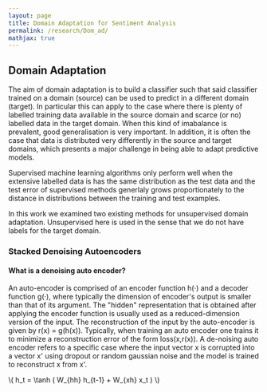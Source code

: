 ```yaml
---
layout: page
title: Domain Adaptation for Sentiment Analysis
permalink: /research/Dom_ad/
mathjax: true
---
```


## Domain Adaptation 

The aim of domain adaptation is to build a classifier such that said classifier trained on a domain (source) can be used to predict in a different domain (target). In particular this can apply to the case where there is plenty of labelled training data available in the source domain and scarce (or no) labelled data in the target domain. When this kind of imabalance is prevalent, good generalisation is very important. In addition, it is often the case that data is distributed very differently in the source and target domains, which presents a major challenge in being able to adapt predictive models.

Supervised machine learning algorithms only perform well when the extensive labelled data is has the same distribution as the test data and the test error of supervised methods generlaly grows proportionately to the distance in distributions between the training and test examples.

In this work we examined two existing methods for unsupervised domain adaptation. Unsupervised here is used in the sense that we do not have labels for the target domain. 


### Stacked Denoising Autoencoders

#### What is a denoising auto encoder?
An auto-encoder is comprised of an encoder function h(·) and a decoder function g(·), where typically the dimension of encoder's output is smaller than that of its argument. The "hidden" representation that is obtained after applying the encoder function is usually used as a reduced-dimension version of the input. The reconstruction of the input by the auto-encoder is given by r(x) = g(h(x)). Typically, when training an auto encoder one trains it to minimize a reconstruction error of the form loss(x,r(x)). A de-noising auto encoder refers to a specific case where the input vector x is corrupted into a vector x' using dropout or random gaussian noise and the model is trained to reconstruct x from x'.



\\( h\_t = \tanh ( W\_{hh} h\_{t-1} + W\_{xh} x\_t ) \\)
